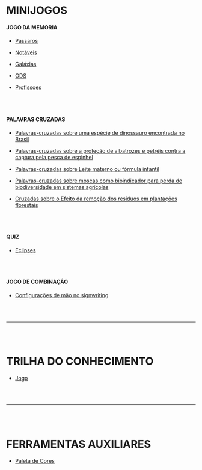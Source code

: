 # MINIJOGOS

#### JOGO DA MEMORIA

- [Pássaros](https://plataforma-ciencia-em-sintese.github.io/memory-game/deploy/index.html?id=23391&skip=0)

- [Notáveis](https://plataforma-ciencia-em-sintese.github.io/memory-game/deploy/index.html?id=22910&skip=0)

- [Galáxias](https://plataforma-ciencia-em-sintese.github.io/memory-game/deploy/index.html?id=23675&skip=0)

- [ODS](https://plataforma-ciencia-em-sintese.github.io/memory-game/deploy/index.html?id=25988&skip=1)

- [Profissoes](https://plataforma-ciencia-em-sintese.github.io/memory-game/deploy/index.html?id=25977&skip=1)



<br><br>


#### PALAVRAS CRUZADAS

- [Palavras-cruzadas sobre uma espécie de dinossauro encontrada no Brasil](https://x-channel.github.io/palavrascruzadas/index.html?id=25308&skip=0)

- [Palavras-cruzadas sobre a proteção de albatrozes e petréis contra a captura pela pesca de espinhel](https://x-channel.github.io/palavrascruzadas/index.html?id=25310&skip=0)

- [Palavras-cruzadas sobre Leite materno ou fórmula infantil](https://x-channel.github.io/palavrascruzadas/index.html?id=23687&skip=0)

- [Palavras-cruzadas sobre moscas como bioindicador para perda de biodiversidade em sistemas agrícolas](https://x-channel.github.io/palavrascruzadas/index.html?id=23686&skip=0)

- [Cruzadas sobre o Efeito da remoção dos resíduos em plantações florestais](https://x-channel.github.io/palavrascruzadas/index.html?id=23685&skip=0)



<br><br>


#### QUIZ

- [Eclipses](https://plataforma-ciencia-em-sintese.github.io/quiz/deploy/index.html?id=24810&skip=0)



<br><br>


#### JOGO DE COMBINAÇÂO

- [Configurações de mão no signwriting](https://plataforma-ciencia-em-sintese.github.io/matching-game/deploy/index.html?id=27550&skip=0)



<br><br>

---

<br><br>

# TRILHA DO CONHECIMENTO

- [Jogo](https://bluespotgw.itch.io/trilha-cientifica-ibict)



<br><br>

---

<br><br>

# FERRAMENTAS AUXILIARES

- [Paleta de Cores](https://plataforma-ciencia-em-sintese.github.io/color-pallete-tool/deploy/index.html)


